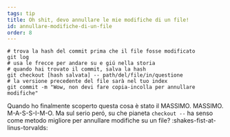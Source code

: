 ```yaml
---
tags: tip
title: Oh shit, devo annullare le mie modifiche di un file!
id: annullare-modifiche-di-un-file
order: 8
---
```


```git
# trova la hash del commit prima che il file fosse modificato
git log
# usa le frecce per andare su e giú nella storia
# quando hai trovato il commit, salva la hash
git checkout [hash salvata] -- path/del/file/in/questione
# la versione precedente del file sarà nel tuo index
git commit -m "Wow, non devi fare copia-incolla per annullare modifiche"
```

Quando ho finalmente scoperto questa cosa è stato il MASSIMO. MASSIMO. M-A-S-S-I-M-O. Ma sul serio peró, su che pianeta `checkout --` ha senso come metodo migliore per annullare modifiche su un file? :shakes-fist-at-linus-torvalds: